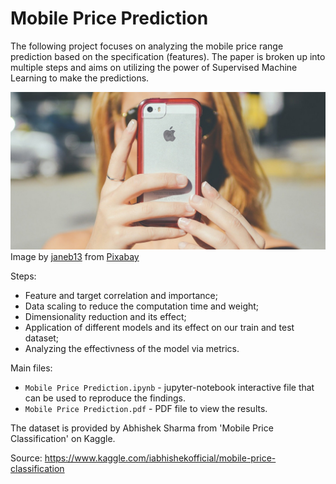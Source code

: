 # Mobile Price Prediction

The following project focuses on analyzing the mobile price range prediction based on the specification (features). The paper is broken up into multiple steps and aims on utilizing the power of Supervised Machine Learning to make the predictions. 

![](img/girl-1192032_1920.jpg)
Image by <a href="https://pixabay.com/users/janeb13-725943/?utm_source=link-attribution&amp;utm_medium=referral&amp;utm_campaign=image&amp;utm_content=1192032">janeb13</a> from <a href="https://pixabay.com/?utm_source=link-attribution&amp;utm_medium=referral&amp;utm_campaign=image&amp;utm_content=1192032">Pixabay</a>

Steps: 
* Feature and target correlation and importance;
* Data scaling to reduce the computation time and weight;
* Dimensionality reduction and its effect;
* Application of different models and its effect on our train and test dataset; 
* Analyzing the effectivness of the model via metrics. 

Main files: 
* `Mobile Price Prediction.ipynb` - jupyter-notebook interactive file that can be used to reproduce the findings.
* `Mobile Price Prediction.pdf` - PDF file to view the results. 

The dataset is provided by Abhishek Sharma from 'Mobile Price Classification' on Kaggle. 

Source: https://www.kaggle.com/iabhishekofficial/mobile-price-classification
